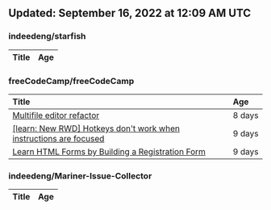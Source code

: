 ## Updated: September 16, 2022 at 12:09 AM UTC


### indeedeng/starfish
|**Title**|**Age**|
|:----|:----|


### freeCodeCamp/freeCodeCamp
|**Title**|**Age**|
|:----|:----|
|[Multifile editor refactor](https://github.com/freeCodeCamp/freeCodeCamp/issues/47467)|8&nbsp;days|
|[[learn: New RWD] Hotkeys don't work when instructions are focused ](https://github.com/freeCodeCamp/freeCodeCamp/issues/47457)|9&nbsp;days|
|[Learn HTML Forms by Building a Registration Form](https://github.com/freeCodeCamp/freeCodeCamp/issues/47456)|9&nbsp;days|


### indeedeng/Mariner-Issue-Collector
|**Title**|**Age**|
|:----|:----|